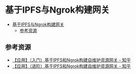 # 基于IPFS与Ngrok构建网关

<!--ts-->
* [基于IPFS与Ngrok构建网关](#基于ipfs与ngrok构建网关)
   * [参考资源](#参考资源)

<!-- Created by https://github.com/ekalinin/github-markdown-toc -->
<!-- Added by: runner, at: Thu Jul 21 05:29:13 UTC 2022 -->

<!--te-->

## 参考资源

- [【应用】（入门）基于IPFS和Ngrok构建自维护资源网关 - 知乎](https://zhuanlan.zhihu.com/p/35151037)
- [【应用】（进阶）基于IPFS和Ngrok构建自维护资源网关 - 知乎](https://zhuanlan.zhihu.com/p/35951053) 